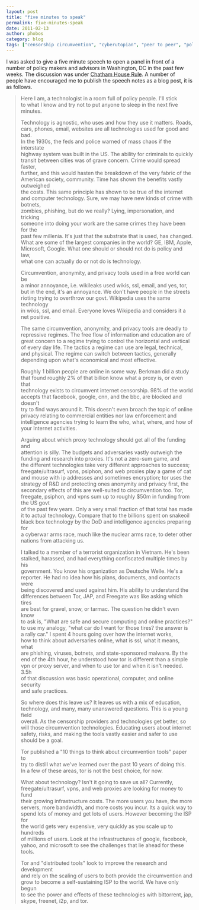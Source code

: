 ```yaml
---
layout: post
title: "five minutes to speak"
permalink: five-minutes-speak
date: 2011-02-13
author: phobos
category: blog
tags: ["censorship circumvention", "cyberutopian", "peer to peer", "policy", "policy makers", "technology"]
---
```


I was asked to give a five minute speech to open a panel in front of a number of policy makers and advisors in Washington, DC in the past few weeks. The discussion was under [Chatham House Rule](https://secure.wikimedia.org/wikipedia/en/wiki/Chatham_House_Rule). A number of people have encouraged me to publish the speech notes as a blog post, it is as follows.

> Here I am, a technologist in a room full of policy people. I'll stick  
> to what I know and try not to put anyone to sleep in the next five  
> minutes.
> 
> Technology is agnostic, who uses and how they use it matters. Roads,  
> cars, phones, email, websites are all technologies used for good and bad.  
> In the 1930s, the feds and police warned of mass chaos if the interstate  
> highway system was built in the US. The ability for criminals to quickly  
> transit between cities was of grave concern. Crime would spread faster,  
> further, and this would hasten the breakdown of the very fabric of the  
> American society, community. Time has shown the benefits vastly outweighed  
> the costs. This same principle has shown to be true of the internet  
> and computer technology. Sure, we may have new kinds of crime with botnets,  
> zombies, phishing, but do we really? Lying, impersonation, and tricking  
> someone into doing your work are the same crimes they have been for the  
> past few millenia. It's just that the substrate that is used, has changed.  
> What are some of the largest companies in the world? GE, IBM, Apple,  
> Microsoft, Google. What one should or should not do is policy and law,  
> what one can actually do or not do is technology.
> 
> Circumvention, anonymity, and privacy tools used in a free world can be  
> a minor annoyance, i.e. wikileaks used wikis, ssl, email, and yes, tor,  
> but in the end, it's an annoyance. We don't have people in the streets  
> rioting trying to overthrow our govt. Wikipedia uses the same technology  
> in wikis, ssl, and email. Everyone loves Wikipedia and considers it a net positive.
> 
> The same circumvention, anonymity, and privacy tools are deadly to  
> repressive regimes. The free flow of information and education are of  
> great concern to a regime trying to control the horizontal and vertical  
> of every day life. The tactics a regime can use are legal, technical,  
> and physical. The regime can switch between tactics, generally  
> depending upon what's economical and most effective.
> 
> Roughly 1 billion people are online in some way. Berkman did a study  
> that found roughly 2% of that billion know what a proxy is, or even that  
> technology exists to circumvent internet censorship. 98% of the world  
> accepts that facebook, google, cnn, and the bbc, are blocked and doesn't  
> try to find ways around it. This doesn't even broach the topic of online  
> privacy relating to commercial entities nor law enforcement and  
> intelligence agencies trying to learn the who, what, where, and how of your Internet activities.
> 
> Arguing about which proxy technology should get all of the funding and  
> attention is silly. The budgets and adversaries vastly outweigh the  
> funding and research into proxies. It's not a zero-sum game, and  
> the different technologies take very different approaches to success;  
> freegate/ultrasurf, vpns, psiphon, and web proxies play a game of cat  
> and mouse with ip addresses and sometimes encryption; tor uses the  
> strategy of R&D and protecting ones anonymity and privacy first, the  
> secondary effects of this are well-suited to circumvention too. Tor,  
> freegate, psiphon, and vpns sum up to roughly $50m in funding from the US govt  
> of the past few years. Only a very small fraction of that total has made it to actual technology. Compare that to the billions spent on snakeoil  
> black box technology by the DoD and intelligence agencies preparing for  
> a cyberwar arms race, much like the nuclear arms race, to deter other  
> nations from attacking us.
> 
> I talked to a member of a terrorist organization in Vietnam. He's been  
> stalked, harassed, and had everything confiscated multiple times by his  
> government. You know his organization as Deutsche Welle. He's a  
> reporter. He had no idea how his plans, documents, and contacts were  
> being discovered and used against him. His ability to understand the  
> differences between Tor, JAP, and Freegate was like asking which tires  
> are best for gravel, snow, or tarmac. The question he didn't even know  
> to ask is, "What are safe and secure computing and online practices?"  
> to use my analogy, "what car do I want for those tires? the answer is  
> a rally car." I spent 4 hours going over how the internet works,  
> how to think about adversaries online, what is ssl, what it means, what  
> are phishing, viruses, botnets, and state-sponsored malware. By the  
> end of the 4th hour, he understood how tor is different than a simple  
> vpn or proxy server, and when to use tor and when it isn't needed. 3.5h  
> of that discussion was basic operational, computer, and online security  
> and safe practices.
> 
> So where does this leave us? It leaves us with a mix of education,  
> technology, and many, many unanswered questions. This is a young field  
> overall. As the censorship providers and technologies get better, so  
> will those circumvention technologies. Educating users about internet  
> safety, risks, and making the tools vastly easier and safer to use  
> should be a goal.
> 
> Tor published a "10 things to think about circumvention tools" paper to  
> try to distill what we've learned over the past 10 years of doing this.  
> In a few of these areas, tor is not the best choice, for now.
> 
> What about technology? Isn't it going to save us all? Currently,  
> freegate/ultrasurf, vpns, and web proxies are looking for money to fund  
> their growing infrastructure costs. The more users you have, the more  
> servers, more bandwidth, and more costs you incur. Its a quick way to  
> spend lots of money and get lots of users. However becoming the ISP for  
> the world gets very expensive, very quickly as you scale up to hundreds  
> of millions of users. Look at the infrastructures of google, facebook,  
> yahoo, and microsoft to see the challenges that lie ahead for these tools.
> 
> Tor and "distributed tools" look to improve the research and development  
> and rely on the scaling of users to both provide the circumvention and  
> grow to become a self-sustaining ISP to the world. We have only begun  
> to see the power and effects of these technologies with bittorrent, jap,  
> skype, freenet, i2p, and tor.
